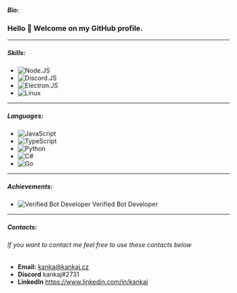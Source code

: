 ##### Bio: 
### Hello 👋 Welcome on my GitHub profile.
--- 

##### Skills:
-   ![Node.JS](https://img.shields.io/badge/-Node.JS-black?style=flat-square&logo=Node.js)
-   ![Discord.JS](https://img.shields.io/badge/-Discord.JS-black?style=flat-square&logo=Discord)
-   ![Electron.JS](https://img.shields.io/badge/-Electron.JS-black?style=flat-square&logo=Electron)
-   ![Linux](https://img.shields.io/badge/-Linux-black?style=flat-square&logo=Linux)
---



##### Languages: 
-   ![JavaScript](https://img.shields.io/badge/-JavaScript-black?style=flat-square&logo=JavaScript)
-   ![TypeScript](https://img.shields.io/badge/-TypeScript-black?style=flat-square&logo=TypeScript)
-   ![Python](https://img.shields.io/badge/-Python-black?style=flat-square&logo=Python)
-   ![C#](https://img.shields.io/badge/-C%23-black?style=flat-square&logo=C%20sharp)
-   ![Go](https://img.shields.io/badge/-Go-black?style=flat-square&logo=Go)
---

##### Achievements: 
- ![Verified Bot Developer](https://i.imgur.com/xvNzOBQ_d.webp) Verified Bot Developer
---

##### Contacts:
###### If you want to contact me feel free to use these contacts below
- **Email:** kanka@kankaj.cz
- **Discord** kankaj#2731
- **LinkedIn** https://www.linkedin.com/in/kankaj
